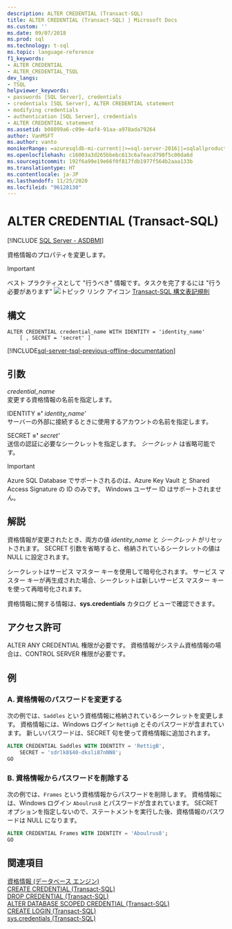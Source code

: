 ```yaml
---
description: ALTER CREDENTIAL (Transact-SQL)
title: ALTER CREDENTIAL (Transact-SQL) | Microsoft Docs
ms.custom: ''
ms.date: 09/07/2018
ms.prod: sql
ms.technology: t-sql
ms.topic: language-reference
f1_keywords:
- ALTER CREDENTIAL
- ALTER_CREDENTIAL_TSQL
dev_langs:
- TSQL
helpviewer_keywords:
- passwords [SQL Server], credentials
- credentials [SQL Server], ALTER CREDENTIAL statement
- modifying credentials
- authentication [SQL Server], credentials
- ALTER CREDENTIAL statement
ms.assetid: b08899a6-c09e-4af4-91aa-a978ada79264
author: VanMSFT
ms.author: vanto
monikerRange: =azuresqldb-mi-current||>=sql-server-2016||=sqlallproducts-allversions||>=sql-server-linux-2017
ms.openlocfilehash: c16003a3d265bbebc613c6a7eacd798f5c00da6d
ms.sourcegitcommit: 192f6a99e19e66f0f817fdb1977f564b2aaa133b
ms.translationtype: HT
ms.contentlocale: ja-JP
ms.lasthandoff: 11/25/2020
ms.locfileid: "96128130"
---
```

# <a name="alter-credential-transact-sql"></a>ALTER CREDENTIAL (Transact-SQL)
[!INCLUDE [SQL Server - ASDBMI](../../includes/applies-to-version/sql-asdbmi.md)]

  資格情報のプロパティを変更します。  

> [!IMPORTANT]
> ベスト プラクティスとして "行うべき" 情報です。タスクを完了するには "行う必要があります" ![トピック リンク アイコン](../../database-engine/configure-windows/media/topic-link.gif "トピック リンク アイコン") [Transact-SQL 構文表記規則](../../t-sql/language-elements/transact-sql-syntax-conventions-transact-sql.md)  
  
## <a name="syntax"></a>構文  
  
```syntaxsql 
ALTER CREDENTIAL credential_name WITH IDENTITY = 'identity_name'  
    [ , SECRET = 'secret' ]  
```  
  

[!INCLUDE[sql-server-tsql-previous-offline-documentation](../../includes/sql-server-tsql-previous-offline-documentation.md)]

## <a name="arguments"></a>引数
 *credential_name*  
 変更する資格情報の名前を指定します。  
  
 IDENTITY **='** _identity_name_*_'_*  
 サーバーの外部に接続するときに使用するアカウントの名前を指定します。  
  
 SECRET **='** _secret_*_'_*  
 送信の認証に必要なシークレットを指定します。 *シークレット* は省略可能です。
  
> [!IMPORTANT]
> Azure SQL Database でサポートされるのは、Azure Key Vault と Shared Access Signature の ID のみです。 Windows ユーザー ID はサポートされません。
  
## <a name="remarks"></a>解説  
 資格情報が変更されたとき、両方の値 *identity_name* と *シークレット* がリセットされます。 SECRET 引数を省略すると、格納されているシークレットの値は NULL に設定されます。  
  
 シークレットはサービス マスター キーを使用して暗号化されます。 サービス マスター キーが再生成された場合、シークレットは新しいサービス マスター キーを使って再暗号化されます。  
  
 資格情報に関する情報は、**sys.credentials** カタログ ビューで確認できます。  
  
## <a name="permissions"></a>アクセス許可  
 ALTER ANY CREDENTIAL 権限が必要です。 資格情報がシステム資格情報の場合は、CONTROL SERVER 権限が必要です。  
  
## <a name="examples"></a>例  
  
### <a name="a-changing-the-password-of-a-credential"></a>A. 資格情報のパスワードを変更する  
 次の例では、`Saddles` という資格情報に格納されているシークレットを変更します。 資格情報には、Windows ログイン `RettigB` とそのパスワードが含まれています。 新しいパスワードは、SECRET 句を使って資格情報に追加されます。  
  
```sql  
ALTER CREDENTIAL Saddles WITH IDENTITY = 'RettigB',   
    SECRET = 'sdrlk8$40-dksli87nNN8';  
GO  
```  
  
### <a name="b-removing-the-password-from-a-credential"></a>B. 資格情報からパスワードを削除する  
 次の例では、`Frames` という資格情報からパスワードを削除します。 資格情報には、Windows ログイン `Aboulrus8` とパスワードが含まれています。 SECRET オプションを指定しないので、ステートメントを実行した後、資格情報のパスワードは NULL になります。  
  
```sql  
ALTER CREDENTIAL Frames WITH IDENTITY = 'Aboulrus8';  
GO  
```  
  
## <a name="see-also"></a>関連項目  
 [資格情報 &#40;データベース エンジン&#41;](../../relational-databases/security/authentication-access/credentials-database-engine.md)   
 [CREATE CREDENTIAL &#40;Transact-SQL&#41;](../../t-sql/statements/create-credential-transact-sql.md)   
 [DROP CREDENTIAL &#40;Transact-SQL&#41;](../../t-sql/statements/drop-credential-transact-sql.md)   
 [ALTER DATABASE SCOPED CREDENTIAL &#40;Transact-SQL&#41;](../../t-sql/statements/alter-database-scoped-credential-transact-sql.md)   
 [CREATE LOGIN &#40;Transact-SQL&#41;](../../t-sql/statements/create-login-transact-sql.md)   
 [sys.credentials &#40;Transact-SQL&#41;](../../relational-databases/system-catalog-views/sys-credentials-transact-sql.md)  
  
  
